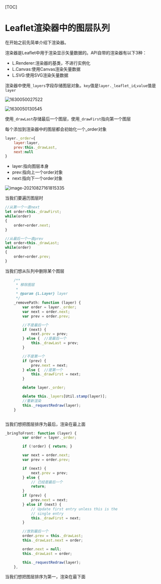 [TOC]
# Leaflet渲染器中的图层队列

在开始之前先简单介绍下渲染器。

渲染器是Leaflet中用于渲染显示矢量数据的。API自带的渲染器有以下3种：

- L.Renderer:渲染器的基类，不进行实例化
- L.Canvas:使用Canvas渲染矢量数据
- L.SVG:使用SVG渲染矢量数据

渲染器中使用`_layers`字段存储图层对象。`key`值是`layer._leaflet_id`,`value`值是`layer`



![1630050027522](https://pzy-images.oss-cn-hangzhou.aliyuncs.com/img/202110291651236.png)

![1630050130545](https://pzy-images.oss-cn-hangzhou.aliyuncs.com/img/202110291651238.png)



使用`_drawLast`存储最后一个图层，使用`_drawFirst`指向第一个图层

每个添加到渲染器中的图层都会初始化一个_order对象

```javascript
layer._order={
	layer:layer,
	prev:this._drawLast,
	next:null
}
```

- layer:指向图层本身
- prev:指向上一个order对象
- next:指向下一个order对象

![image-20210827161815335](https://pzy-images.oss-cn-hangzhou.aliyuncs.com/img/202110291651239.png)



当我们要遍历图层时

```javascript
//从第一个一直next
let order=this._drawFirst;
while(order)
{
	order=order.next;
}

//从最后一个一直prev
let order=this._drawLast;
while(order)
{
	order=order.prev;        
}
```

当我们想从队列中删除某个图层

```javascript
	/**
	 * 移除图层
	 * 
	 * @param {L.Layer} layer
	 */
	_removePath: function (layer) {
		var order = layer._order;
		var next = order.next;
		var prev = order.prev;

		//不是最后一个
		if (next) {
			next.prev = prev;
		} else {  //是最后一个
			this._drawLast = prev;
		}

		//不是第一个
		if (prev) {
			prev.next = next;
		} else {  //是第一个
			this._drawFirst = next;
		}

		delete layer._order;

		delete this._layers[Util.stamp(layer)];
		//重新渲染
		this._requestRedraw(layer);
	}
```

```

```

当我们想把图层排序为最后，渲染在最上面

```javascript
_bringToFront: function (layer) {
		var order = layer._order;

		if (!order) { return; }

		var next = order.next;
		var prev = order.prev;

		if (next) {
			next.prev = prev;
		} else {
			// 已经是最后一个
			return;
		}
		if (prev) {
			prev.next = next;
		} else if (next) {
			// Update first entry unless this is the
			// single entry
			this._drawFirst = next;
		}

		//放到最后一个
		order.prev = this._drawLast;
		this._drawLast.next = order;

		order.next = null;
		this._drawLast = order;

		this._requestRedraw(layer);
	},
```

当我们想把图层排序为第一，渲染在最下面